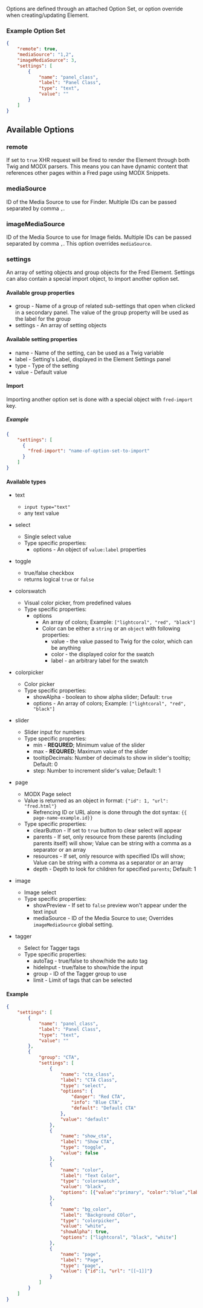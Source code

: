 Options are defined through an attached Option Set, or option override when creating/updating Element.

### Example Option Set
```json
{
    "remote": true,
    "mediaSource": "1,2",
    "imageMediaSource": 3,
    "settings": [
        {
            "name": "panel_class",
            "label": "Panel Class",
            "type": "text",
            "value": ""
        }
    ]
}
```

## Available Options

### remote
If set to `true` XHR request will be fired to render the Element through both Twig and MODX parsers. This means you can have dynamic content that references other pages within a Fred page using MODX Snippets.

### mediaSource
ID of the Media Source to use for Finder. Multiple IDs can be passed separated by comma `,`.

### imageMediaSource
ID of the Media Source to use for Image fields. Multiple IDs can be passed separated by comma `,`. This option overrides `mediaSource`.

### settings
An array of setting objects and group objects for the Fred Element. Settings can also contain a special import object, to import another option set.

#### Available group properties
- group - Name of a group of related sub-settings that open when clicked in a secondary panel. The value of the group property will be used as the label for the group
- settings - An array of setting objects

#### Available setting properties
- name - Name of the setting, can be used as a Twig variable
- label - Setting's Label, displayed in the Element Settings panel
- type - Type of the setting
- value - Default value

#### Import
Importing another option set is done with a special object with `fred-import` key.

##### Example

```json
{
    "settings": [
      {
        "fred-import": "name-of-option-set-to-import"
      }
    ]
}
```

#### Available types
- text 
    - `input type="text"`
    - any text value
- select
    - Single select value
    - Type specific properties:
        - options - An object of `value:label` properties
- toggle 
    - true/false checkbox
    - returns logical `true` or `false`
    
- colorswatch
    - Visual color picker, from predefined values
    - Type specific properties:
        - options 
            - An array of colors; Example: `["lightcoral", "red", "black"]`
            - Color can be either a `string` or an `object` with following properties:
                - value - the value passed to Twig for the color, which can be anything
                - color - the displayed color for the swatch
                - label - an arbitrary label for the swatch

- colorpicker
    - Color picker
    - Type specific properties:
        - showAlpha - boolean to show alpha slider; Default: `true`
        - options - An array of colors; Example: `["lightcoral", "red", "black"]`
- slider
    - Slider input for numbers
    - Type specific properties:
        - min - **REQURED**; Minimum value of the slider
        - max - **REQURED**; Maximum value of the slider
        - tooltipDecimals: Number of decimals to show in slider's tooltip; Default: 0
        - step: Number to increment slider's value; Default: 1
- page
    - MODX Page select
    - Value is returned as an object in format: `{"id": 1, "url": "fred.html"}`
        - Refrencing ID or URL alone is done through the dot syntax: `{{ page-name-example.id}}`
    - Type specific properties:
        - clearButton - If set to `true` button to clear select will appear
        - parents - If set, only resource from these parents (including parents itself) will show; Value can be string with a comma as a separator or an array
        - resources - If set, only resource with specified IDs will show; Value can be string with a comma as a separator or an array
        - depth - Depth to look for children for specified `parents`; Default: 1
- image
    - Image select
    - Type specific properties:
        - showPreview - If set to `false` preview won't appear under the text input
        - mediaSource - ID of the Media Source to use; Overrides `imageMediaSource` global setting.  
- tagger
    - Select for Tagger tags
    - Type specific properties:
        - autoTag - true/false to show/hide the auto tag
        - hideInput - true/false to show/hide the input
        - group - ID of the Tagger group to use
        - limit - Limit of tags that can be selected

#### Example
```json
{
    "settings": [
        {
            "name": "panel_class",
            "label": "Panel Class",
            "type": "text",
            "value": ""
        },
        {
            "group": "CTA",
            "settings": [
                {
                    "name": "cta_class",
                    "label": "CTA Class",
                    "type": "select",
                    "options": {
                        "danger": "Red CTA",
                        "info": "Blue CTA",
                        "default": "Default CTA"
                    },
                    "value": "default"
                },
                {
                    "name": "show_cta",
                    "label": "Show CTA",
                    "type": "toggle",
                    "value": false
                },
                {
                    "name": "color",
                    "label": "Text Color",
                    "type": "colorswatch",
                    "value": "black",
                    "options": [{"value":"primary", "color":"blue","label":"Primary"}, "lightcoral", "black", "rgba(0,255,0,.5)"]
                },
                {
                    "name": "bg_color",
                    "label": "Background COlor",
                    "type": "colorpicker",
                    "value": "white",
                    "showAlpha": true,
                    "options": ["lightcoral", "black", "white"]
                },
                {
                    "name": "page",
                    "label": "Page",
                    "type": "page",
                    "value": {"id":1, "url": "[[~1]]"}
                }
            ]
        }
    ]
}
```
